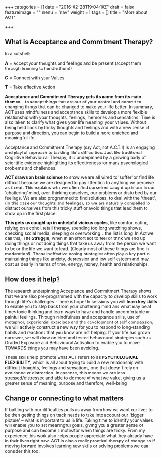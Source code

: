 +++
categories = []
date = "2016-02-28T19:04:10Z"
draft = false
featureimage = ""
menu = "nav"
weight = 1
tags = []
title = "More about ACT"

+++

## What is Acceptance and Commitment Therapy?

In a nutshell:

**A** = Accept your thoughts and feelings and be present (accept them    through learning to handle them!)

**C** = Connect with your Values

**T** = Take effective Action


**Acceptance and Commitment Therapy gets its name from its main themes** - to
accept things that are out of your control and commit to changing things
that can be changed to make your life better. In summary, ACT uses
mindfulness and acceptance skills to develop a more flexible relationship
with your thoughts, feelings, memories and sensations. Time is also taken
to clarify what gives your life meaning, your values. Without being held
back by tricky thoughts and feelings and with a new sense of purpose and
direction, you can begin to build a more enriched and meaningful life.

Acceptance and Commitment Therapy (say Act, not A.C.T.!) is an engaging and
playful approach to tackling life's difficulties. Just like traditional
Cognitive Behavioural Therapy, it is underpinned by a growing body of
scientific evidence highlighting its effectiveness for many psychological
problems and challenges.

**ACT draws on brain science** to show we are all wired to 'suffer' or find
life difficult because we are designed to pay attention to anything we
perceive as threat. This explains why we often find ourselves caught up in
our in our 'chattering' mind, over-thinking ourselves, our problems or
disturbed by our feelings. We are also programmed to find solutions, to
deal with the 'threat', (in this case our thoughts and feelings), so we are
naturally compelled to distract ourselves from this tricky stuff or avoid
things that lead them to show up in the first place.

**This gets us caught up in unhelpful vicious cycles**, like comfort eating,
relying on alcohol, retail therapy, spending too long watching shows,
checking social media, sleeping or overworking... the list is long! In Act we
call this, **The Struggle**, when in an effort not to feel or think we end up
doing things or not doing things that take us away from the person we want
to be or the life we want to lead. (Clearly most of these things are fine
in moderation!). These ineffective coping strategies often play a key part
in maintaining things like anxiety, depression and low self esteem and may
cost us dearly in terms of time, energy, money, health and relationships.

## How does it help?

The research underpinning Acceptance and Commitment Therapy shows that we
are also pre-programmed with the capacity to develop skills to work through
life's challenges - there is hope! In sessions you will **learn key skills** to
enable you to step back from your chattering mind and what may be at times
toxic thinking and learn ways to have and handle uncomfortable or painful
feelings. Through mindfulness and acceptance skills, use of metaphor,
experiential exercises and the development of self compassion, we will
actively construct a new way for you to respond to long-standing habits and
reactions that you know are not helping. If your life has grown narrower,
we will draw on tried and tested behavioural strategies such as Graded
Exposure and Behavioural Activation to enable you to move TOWARDS things
you may have been avoiding.

These skills help promote what ACT refers to as **PSYCHOLOGICAL FLEXIBILITY**,
which is all about trying to build a new relationship with difficult
thoughts, feelings and sensations, one that doesn't rely on avoidance or
distraction. In essence, this means we are less stressed/distressed and
able to do more of what we value, giving us a greater sense of meaning,
purpose and therefore, well-being


## Change or connecting to what matters

If battling with our difficulties pulls us away from how we want our lives
to be then getting things on track needs to take into account our 'bigger
picture' – what is important to us in life. Taking time to identify your
values will enable you to set meaningful goals, giving you a greater sense
of purpose and can become a motivator when things are tricky. From my
experience this work also helps people appreciate what they already have in
their lives right now. ACT is also a really practical therapy of change so
if moving forward involves learning new skills or solving problems we can
consider this too.

